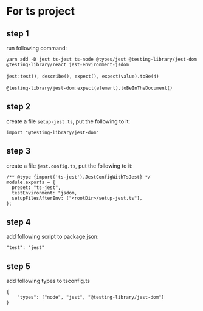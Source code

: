 # For ts project

## step 1
run following command: 

``` yarn add -D jest ts-jest ts-node @types/jest @testing-library/jest-dom @testing-library/react jest-environment-jsdom ```

`jest`: `test(), describe(), expect(), expect(value).toBe(4)` 

`@testing-library/jest-dom`: `expect(element).toBeInTheDocument()`

## step 2
create a file `setup-jest.ts`, put the following to it:

``` import "@testing-library/jest-dom" ```

## step 3
create a file `jest.config.ts`, put the following to it:

```
/** @type {import('ts-jest').JestConfigWithTsJest} */
module.exports = {
  preset: "ts-jest",
  testEnvironment: "jsdom,
  setupFilesAfterEnv: ["<rootDir>/setup-jest.ts"],
};
```

## step 4
add following script to package.json:

```
"test": "jest"
```

## step 5
add following types to tsconfig.ts

```
{
    "types": ["node", "jest", "@testing-library/jest-dom"]
}
```
